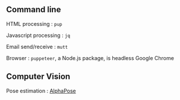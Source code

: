 ## Command line

HTML processing
: `pup`

Javascript processing
: `jq`

Email send/receive
: `mutt`

Browser
: `puppeteer`, a Node.js package, is headless Google Chrome

## Computer Vision

Pose estimation
: [AlphaPose](https://github.com/MVIG-SJTU/AlphaPose/blob/master/doc/output.md)
<!--stackedit_data:
eyJoaXN0b3J5IjpbMzY0NDUzOTQzXX0=
-->